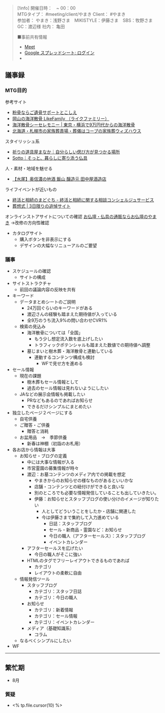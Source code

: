 # 
> [!info]
> 開催日時：　~ 00：00  
> MTGタイプ： #meeting/client/やまき 
> Client： #やまき  
> 参加者： やまき：浅野さま　MIKISTYLE：伊藤さま　SBS：牧野さま　GC：渡辺様
> 社内： 亀田
> 
> ■事前共有情報
> - [Meet](https://meet.google.com/fjk-pamn-mri)
> - [Google スプレッドシート: ログイン](https://docs.google.com/spreadsheets/d/1zT6qZVqwEFtukX7XX-3o6tTP_bHngJAynIkrInR1Uvg/edit#gid=920471617)
> - 

## 議事録

### MTG目的
参考サイト
- [粉骨ならご遺骨サポートとこしえ](https://tokoshie-kuyo.com/)
- [岡山の海洋散骨 LikeFamily （ライクファミリー）](https://sankotsu-likefamily.com/)
- [海洋散骨シーセレモニー | 東京・横浜で9万円代からの海洋散骨](https://sea-ceremony.com/)
- [北海道・札幌市の家族葬斎場・葬儀はコープの家族葬ウィズハウス](https://with-house.jp/)

スタイリッシュ系
- [祈りの道具屋まなか｜自分らしい偲び方が見つかる場所](https://manaka-store.com/)
- [Sotto｜そっと、暮らしに寄り添う仏具](https://www.sottoweb.jp/)

人・素材・地域を魅せる
- [【水尾】奥信濃の地酒 飯山 醸造元 田中屋酒造店](https://www.mizuo.co.jp/)

ライフイベントが近いもの
- [終活と相続のまどぐち - 終活と相続に関する相談コンシェルジュサービス](https://s-madoguchi.jp/)
- [葬想式 | 3日限りの追悼サイト](https://www.sososhiki.jp/)

オンラインストアサイトについての確認
[お仏壇・仏具の通販ならお仏壇のやまき](https://shop.yamakibutsudan.co.jp/)
→改修の方向性確認

- カタログサイト
	- 購入ボタンを非表示にする
	- デザインの大幅なリニューアルのご要望

### 議事
- スケジュールの確認
	- サイトの構成
- サイトストラクチャ
	- 前回の議論内容の反映を共有
- キーワード
	- データまとめシートのご説明
		- 24万回ぐらいのキーワードがある
		- 渡辺さんの経験も踏まえた期待値が入っている
		- 全9万のうち流入9%の問い合わせCVR1%
	- 検索の見込み
		- 海洋散骨については「全国」
			- もう少し想定流入数を底上げしたい
			- トラフィックポテンシャルも踏まえた数値での期待値へ調整
		- 墓じまいと樹木葬・海洋散骨と連動している
			- 連動するコンテンツ構成も検討
				- WFで見せ方を進める
- セール情報
	- 現在の課題
		- 樹木葬もセール情報として
		- 過去のセール情報は見れないようにしたい
	- JAなどの展示会情報も掲載したい
		- PRなどもあるのであればお知らせ
		- できるだけシンプルにまとめたい
- 独立したページ２ページにする
	- 自宅供養
	- ご贈答・ご供養
		- 贈答と消耗
	- お盆用品　→　季節供養
		- 新春は神棚（初詣のお札用）
- 各お店から情報は大事
	- お知らせ・ブログの定義
		- 中には大事な情報が入る
		- 市営霊園の募集情報が時々
		- 渡辺：お墓コンテンツのメディア内での掲載を想定
			- やまきからのお知らせの様なものがあるといいかな
			- 店舗・コンテンツとの紐付けができると良いな
			- 別のところでも必要な情報発信していることも出していきたい。
			- 伊藤：お知らせとスタッフブログの使い分けのイメージが知りたい
				- 人としてどういうことをしたか・店舗に関連した
				- 今は伊藤さまで集約して入力進めている
					- 日誌：スタッフブログ
					- セール・新商品・霊園など：お知らせ
					- 今日の職人（アフターセールス）：スタッフブログ
					- イベントカレンダー
		- アフターセールスを広げたい
			- 今日の職人がそこに強い
		- HTMLのタグでフリーレイアウトできるものであれば
			- カテゴリ
			- レイアウトの柔軟に自由
	- 情報発信ツール
		- スタッフブログ
			- カテゴリ：スタッフ日誌
			- カテゴリ：今日の職人
		- お知らせ
			- カテゴリ：新着情報
			- カテゴリ：セール情報
			- カテゴリ：イベントカレンダー
		- メディア（基礎知識系）
			- コラム
	- なるべくシンプルにしたい
- WF

---
## 繁忙期
- 8月

### 質疑
- <% tp.file.cursor(10) %>
